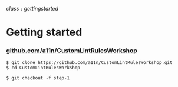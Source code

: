 $class:gettingstarted$
# Getting started

### [github.com/a11n/CustomLintRulesWorkshop](https://github.com/a11n/CustomLintRulesWorkshop)

```
$ git clone https://github.com/a11n/CustomLintRulesWorkshop.git
$ cd CustomLintRulesWorkshop

$ git checkout -f step-1
```

